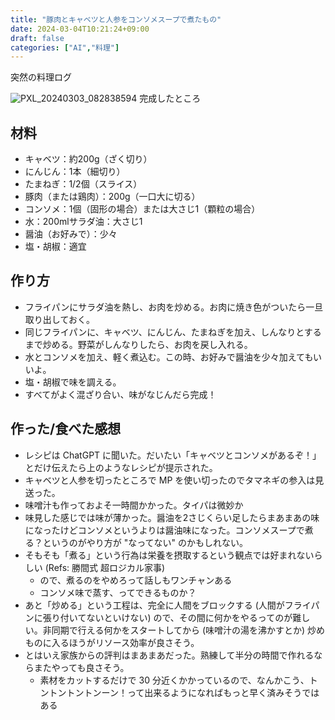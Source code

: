 ```yaml
---
title: "豚肉とキャベツと人参をコンソメスープで煮たもの"
date: 2024-03-04T10:21:24+09:00
draft: false
categories: ["AI","料理"]
---
```


突然の料理ログ

<!--more-->

![PXL_20240303_082838594](https://github.com/pankona/pankona.github.com/assets/6533008/c7c82e7d-ca47-4169-9e57-fd7cbae9ba8f)
完成したところ

## 材料

- キャベツ：約200g（ざく切り）
- にんじん：1本（細切り）
- たまねぎ：1/2個（スライス）
- 豚肉（または鶏肉）：200g（一口大に切る）
- コンソメ：1個（固形の場合）または大さじ1（顆粒の場合）
- 水：200mlサラダ油：大さじ1
- 醤油（お好みで）：少々
- 塩・胡椒：適宜

## 作り方

- フライパンにサラダ油を熱し、お肉を炒める。お肉に焼き色がついたら一旦取り出しておく。
- 同じフライパンに、キャベツ、にんじん、たまねぎを加え、しんなりとするまで炒める。野菜がしんなりしたら、お肉を戻し入れる。
- 水とコンソメを加え、軽く煮込む。この時、お好みで醤油を少々加えてもいいよ。
- 塩・胡椒で味を調える。
- すべてがよく混ざり合い、味がなじんだら完成！

## 作った/食べた感想

- レシピは ChatGPT に聞いた。だいたい「キャベツとコンソメがあるぞ！」とだけ伝えたら上のようなレシピが提示された。
- キャベツと人参を切ったところで MP を使い切ったのでタマネギの参入は見送った。
- 味噌汁も作っておよそ一時間かかった。タイパは微妙か
- 味見した感じでは味が薄かった。醤油を2さじくらい足したらまあまあの味になったけどコンソメというよりは醤油味になった。コンソメスープで煮る？というのがやり方が "なってない" のかもしれない。
- そもそも「煮る」という行為は栄養を摂取するという観点では好まれないらしい (Refs: 勝間式 超ロジカル家事)
  - ので、煮るのをやめろって話しもワンチャンある
  - コンソメ味で蒸す、ってできるものか？
- あと「炒める」という工程は、完全に人間をブロックする (人間がフライパンに張り付いてないといけない) ので、その間に何かをやるってのが難しい。非同期で行える何かをスタートしてから (味噌汁の湯を沸かすとか) 炒めものに入るほうがリソース効率が良さそう。
- とはいえ家族からの評判はまあまあだった。熟練して半分の時間で作れるならまたやっても良さそう。
  - 素材をカットするだけで 30 分近くかかっているので、なんかこう、トントントントンーン！って出来るようになればもっと早く済みそうではある

